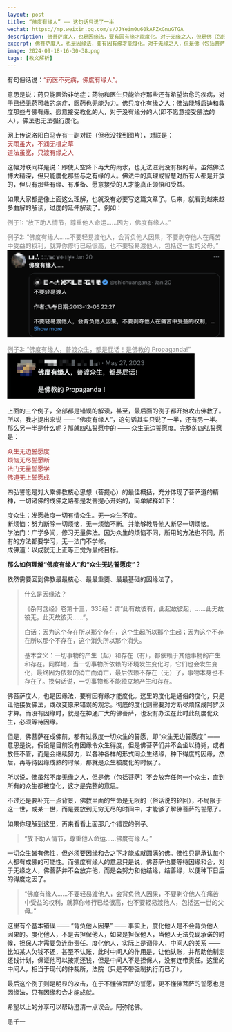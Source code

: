 ```yaml
---
layout: post
title: “佛度有缘人” —— 这句话只说了一半
wechat: https://mp.weixin.qq.com/s/JJYeim0u60kAFZxGnuGTGA
description: 佛菩萨度人，也是因缘法，要有因有缘才能度化。对于无缘之人，但是佛（包括菩萨）也不会放弃它，只会努力和他结缘，种下以后得度的因，然后再来度化他，这才是佛菩萨的精神。这也是在兑现成佛前“众生无边誓愿度”的誓愿。
excerpt: 佛菩萨度人，也是因缘法，要有因有缘才能度化。对于无缘之人，但是佛（包括菩萨）也不会放弃它，只会努力和他结缘，种下以后得度的因，然后再来度化他，这才是佛菩萨的精神。这也是在兑现成佛前“众生无边誓愿度”的誓愿。
image: 2024-09-18-16-30-38.png
tags: [教义解析]
---
```


有句俗话说：<span style="color:brown">“药医不死病，佛度有缘人”。

意思是说：药只能医治非绝症：药物和医生只能治疗那些还有希望治愈的疾病，对于已经无药可救的病症，医药也无能为力。佛只度化有缘之人：佛法能够启迪和救度那些与佛有缘、愿意接受教化的人，对于没有缘分的人(即不愿意接受佛法的人），佛法也无法强行度化。

网上传说洛阳白马寺有一副对联（但我没找到图片），对联是：<br>
<span style="color:brown">天雨虽大，不润无根之草<br>
<span style="color:brown">道法虽宽，只渡有缘之人

这幅对联同样是说：即使天空降下再大的雨水，也无法滋润没有根的草。虽然佛法博大精深，但只能度化那些与之有缘的人。佛法中的真理或智慧对所有人都是开放的，但只有那些有缘、有准备、愿意接受的人才能真正领悟和受益。

如果大家都是像上面这么理解，也就没有必要写这篇文章了。后来，就看到越来越多曲解的解读，过度的延伸解读了。例如：

<span style="color:gray">例子1: “放下助人情节，尊重他人命运……因为，佛度有缘人。”

<span style="color:gray">例子2: “佛度有缘人……不要轻易渡他人，会背负他人因果，不要剥夺他人在痛苦中受益的权利，就算你修行已经很高，也不要轻易渡他人，包括这一世的父母。”
![](../images/2024-09-17-21-19-14.png)

<span style="color:gray">例子3: “佛度有缘人，普渡众生，都是屁话！是佛教的 Propaganda!”
![](../images/2024-09-16-23-48-53.png)

上面的三个例子，全部都是错误的解读，甚至，最后面的例子都开始攻击佛教了。所以，我才提出来说 —— “佛度有缘人”，这句话其实只说了一半，还有另一半。那么另一半是什么呢？那就四弘誓愿中的 —— 众生无边誓愿度。完整的四弘誓愿是：

<span style="color:brown">众生无边誓愿度<br>
<span style="color:brown">烦恼无尽誓愿断<br>
<span style="color:brown">法门无量誓愿学<br>
<span style="color:brown">佛道无上誓愿成<br>

四弘誓愿是对大乘佛教核心思想（菩提心）的最佳概括，充分体现了菩萨道的精神，一切诸佛的成佛之路都是发菩提心开始的，简单解释如下：

度众生：发愿救度一切有情众生。无一众生不度。<br>
断烦恼：努力断除一切烦恼，无一烦恼不断。并能够教导他人断尽一切烦恼。<br>
学法门：广学多闻，修习无量佛法。因为众生的烦恼不同，所用的方法也不同，所有的方法都要学习，无一法门不学修。<br>
成佛道：以成就无上正等正觉为最终目标。

**那么如何理解“佛度有缘人”和“众生无边誓愿度”？**

依然需要回到佛教最最核心、最最重要、最最基础的因缘法了。

> 什么是因缘法？
> 
>《杂阿含经》卷第十三，335经：谓“此有故彼有，此起故彼起，……此无故彼无，此灭故彼灭……”。
> 
> 白话：因为这个存在所以那个存在，这个生起所以那个生起；因为这个不存在所以那个不存在，这个消失所以那个消失。
> 
> 基本含义：一切事物的产生（起）和存在（有），都依赖于其他事物的产生和存在。同样地，当一切事物所依赖的环境发生变化时，它们也会发生变化，最终因为依赖的消亡而消亡，最后依赖不存在（无）了，事物本身也不存在了。换句话说，一切事物都不能独立地产生和存在。

佛菩萨度人，也是因缘法，要有因有缘才能度化。这里的度化是通俗的度化，只是让他接受佛法，或改变原来错误的观念。彻底的度化则需要对方断尽烦恼成阿罗汉才算。而没有因缘时，就是在神通广大的佛菩萨，也没有办法在此时此刻度化众生，必须等待因缘。

但是，佛菩萨在成佛前，都有过救度一切众生的誓愿，即“众生无边誓愿度” —— 意思是说，假设是目前没有因缘令众生得度，但是佛菩萨们并不会坐以待毙，或者放任不管，而是会继续努力，以各种各样的形式同众生结缘，种下得度的因缘，然后，再等待因缘成熟的时候，那就是众生被度化的时候了。

所以说，佛虽然不度无缘之人，但是佛（包括菩萨）不会放弃任何一个众生，直到所有的众生都被度化，这才是完整的意思。

不过还是要补充一点背景，佛教里面的生命是无限的（俗话说的轮回），不局限于这一世，或某一世，而是要放到无穷无尽的时间中，才能够了解佛菩萨的誓愿了。

如果你理解到这里，再来看看上面那几个错误的例子。

> “放下助人情节，尊重他人命运……佛度有缘人。” 

一切众生皆有佛性，但必须要因缘和合之下才能成就圆满的佛。佛性只是承认每个人都有成佛的可能性。而佛度有缘人的意思只是说，佛菩萨也要等待因缘和合，对于无缘之人，佛菩萨并不会放弃他，而是会努力和他结缘，结善缘，以便种下日后的得度之因了。

> “佛度有缘人……不要轻易渡他人，会背负他人因果，不要剥夺他人在痛苦中受益的权利，就算你修行已经很高，也不要轻易渡他人，包括这一世的父母。”

这里有个基本错误 —— “背负他人因果” —— 事实上，度化他人是不会背负他人因果的。度化他人，不是去担保他人，如果是担保他人，当他人无法兑现承诺的时候，担保人才需要负连带责任。度化他人，实际上是调停人，中间人的关系 —— 比如某人欠钱不还，甚至不认账，此时中间人的作用是，让他认账，并帮助他制定还钱计划，保证他可以按期还钱，但是中间人不是担保人，没有连带责任。这里的中间人，相当于现代的仲裁所，法院（只是不带强制执行而已了）。

最后这个例子则是明显的攻击，在于不懂佛菩萨的誓愿，更不懂佛菩萨的誓愿也是因缘法，只有因缘和合才能成就。

希望以上的分享可以帮助澄清一点误会。阿弥陀佛。

愚千一

